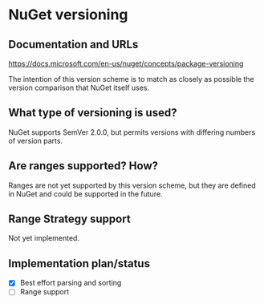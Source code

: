 # NuGet versioning

## Documentation and URLs

https://docs.microsoft.com/en-us/nuget/concepts/package-versioning

The intention of this version scheme is to match as closely as possible the version comparison that NuGet itself uses.

## What type of versioning is used?

NuGet supports SemVer 2.0.0, but permits versions with differing numbers of version parts.

## Are ranges supported? How?

Ranges are not yet supported by this version scheme, but they are defined in NuGet and could be supported in the future.

## Range Strategy support

Not yet implemented.

## Implementation plan/status

- [x] Best effort parsing and sorting
- [ ] Range support
